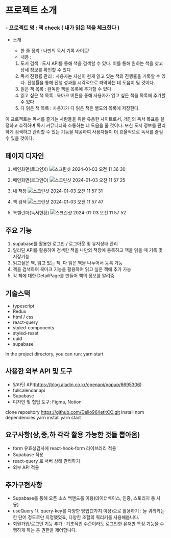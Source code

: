 # 프로젝트 소개

### - 프로젝트 명 : 책 check ( 내가 읽은 책을 체크한다 )
- 소개
    - 한 줄 정리 :  나만의 독서 기록 사이트!
    - 내용 :


    1. 도서 검색 : 도서 API를 통해 책을 검색할 수 있다. 이를 통해 원하는 책을 찾고 상세 정보를 확인할 수 있다
    2. 독서 진행률 관리 : 사용자는 자신이 현재 읽고 있는 책의 진행률을 기록할 수 있다. 진행률을 통해 진행 성과를 시각적으로 파악하는 데 도움이 될 것이다.
    3. 읽은 책 목록 : 완독한 책을 목록에 추가할 수 있다
    4. 읽고 싶은 책 목록 : 북마크 버튼을 통해 사용자가 읽고 싶은 책을 목록에 추가할 수 있다
    5. 다 읽은 책 목록 : 사용자가 다 읽은 책은 별도의 목록에 저장한다. 

이 프로젝트는 독서를 즐기는 사람들을 위한 유용한 사이트로서, 개인의 독서 목표를 설정하고 추적하며 독서 커뮤니티와 소통하는 데 도움을 줄 것이다. 또한 도서 정보를 편리하게 검색하고 관리할 수 있는 기능을 제공하여 사용자들이 더 효율적으로 독서를 즐길 수 있을 것이다.

## 페이지 디자인
1. 메인화면(로그인X)
![스크린샷 2024-01-03 오전 11 36 30](https://github.com/Dello96/letitCO/assets/101166282/1d1fa259-1b19-47d8-a886-bf6f0e1ce875)

2. 메인화면(로그인O)
![스크린샷 2024-01-03 오전 11 57 25](https://github.com/Dello96/letitCO/assets/101166282/3a4dd324-271c-47d3-9094-236aacf75120)

3. 내 책장
![스크린샷 2024-01-03 오전 11 57 31](https://github.com/Dello96/letitCO/assets/101166282/057f5858-9a00-4153-b04b-8a078cf01c54)

4. 책 검색
![스크린샷 2024-01-03 오전 11 57 47](https://github.com/Dello96/letitCO/assets/101166282/c59a7223-766c-42f7-a063-aa378b00f0e7)

5. 북캘린더(독서현황)
![스크린샷 2024-01-03 오전 11 57 52](https://github.com/Dello96/letitCO/assets/101166282/1fe6426c-d5d2-4336-b3c4-fd17e0cc0062)


## 주요 기능

1. supabase를 활용한 로그인 / 로그아웃 및 유저상태 관리
2. 알라딘 API를 활용하여 검색한 책을 나만의 책장에 등록하고 책을 읽을 때 기록 및 저장기능
3. 읽고싶은 책, 읽고 있는 책, 다 읽은 책을 나누어서 등록 가능
4. 책을 검색하여 북마크 기능을 활용하여 읽고 싶은 책에 추가 가능
5. 각 책에 대한 DetailPage를 만들어 책의 정보를 알려줌

## 기술스택

- typescript
- Redux
- html / css
- react-query
- styled-components
- styled-reset
- uuid
- supabase

In the project directory, you can run: yarn start

## 사용한 외부 API 및 도구

- 알라딘 API(https://blog.aladin.co.kr/openapi/popup/6695306)
- fullcalendar.api
- Supabase
- 디자인 및 협업 도구: Figma, Notion

clone repository
https://github.com/Dello96/letitCO.git
Install npm dependencies
yarn install
yarn start

## 요구사항(상,중,하 각각 활용 가능한 것들 뽑아옴)

- form 유효성검사에 react-hook-form 라이브러리 적용
- Supabase 적용
- react-query 로 서버 상태 관리하기
- 외부 API 적용

## 추가구현사항

- Supabase를 통해 오픈 소스 백엔드를 이용(데이터베이스, 인증, 스토리지 등 사용)
- useQuery
    1). query-key를 다양한 방법(2가지 이상)으로 활용하기 : 늘 쿼리키는 한 단어 정도로만 지정했었죠, 다양한 조합의 쿼리키를 사용해봅니다.
- 회원가입/로그인 기능 추가 : 기초적인 수준이라도 로그인한 유저만 특정 기능을 수행하게 하는 등 권한을 제어합니다.
